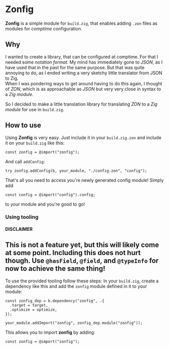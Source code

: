 # Zonfig
**Zonfig** is a simple module for `build.zig`, that enables adding `.zon` files as modules for _comptime_ configuration.

## Why
I wanted to create a library, that can be configured at comptime. For that I needed some _notation format_. My mind has immediately gone to _JSON_, as I have used that in the past for the same purpose. But that was quite annoying to do, as I ended writing a very sketchy little translator from JSON to Zig.  
When I was pondering ways to get around having to do this again, I thought of _ZON_, which is as approachable as _JSON_ but very very close in syntax to a _Zig module_.  

So I decided to make a little translation library for translating _ZON_ to a _Zig module_ for use in `build.zig`.

## How to use
Using **Zonfig** is very easy. Just include it in your `build.zig.zon` and include it on your `build.zig` like this:
```zig
const zonfig = @import("zonfig");
```
And call `addConfig`:
```zig
try zonfig.addConfig(b, your_module, "./config.zon", "config");
```
That's all you need to access you're newly generated config module! Simply add
```zig
const config = @import("config").config;
```
to your module and you're good to go!
### Using tooling
#### DISCLAIMER
This is not a feature yet, but this will likely come at some point. Including this does not hurt though.
Use `@hasField`, `@field`, and `@typeInfo` for now to achieve the same thing!
---
To use the provided tooling follow these steps:
In your `build.zig`, create a dependency like this and add the `zonfig` module defined in it to your module:
```zig
const zonfig_dep = b.dependency("zonfig", .{
  .target = target,
  .optimize = optimize,
});

your_module.addImport("zonfig", zonfig_dep.module("zonfig"));
```
This allows you to import **zonfig** by adding:
```zig
const zonfig = @import("zonfig");
```
